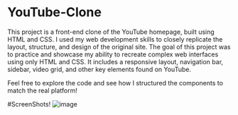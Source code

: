 # YouTube-Clone
This project is a front-end clone of the YouTube homepage, built using HTML and CSS. I used my web development skills to closely replicate the layout, structure, and design of the original site. The goal of this project was to practice and showcase my ability to recreate complex web interfaces using only HTML and CSS. It includes a responsive layout, navigation bar, sidebar, video grid, and other key elements found on YouTube.

Feel free to explore the code and see how I structured the components to match the real platform!

#ScreenShots!
![image](https://github.com/user-attachments/assets/e9bb0935-0b54-4df3-a7b6-dc239a045316)

